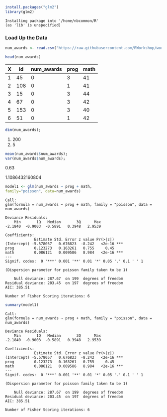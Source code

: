 

```R
install.packages("glm2")
library(glm2)
```

    Installing package into '/home/nbcommon/R'
    (as 'lib' is unspecified)


### Load Up the Data


```R
num_awards <- read.csv("https://raw.githubusercontent.com/RWorkshop/workshopdatasets/master/poissreg.csv")
```


```R
head(num_awards)
```


<table>
<thead><tr><th>X</th><th>id</th><th>num_awards</th><th>prog</th><th>math</th></tr></thead>
<tbody>
	<tr><td>1  </td><td> 45</td><td>0  </td><td>3  </td><td>41 </td></tr>
	<tr><td>2  </td><td>108</td><td>0  </td><td>1  </td><td>41 </td></tr>
	<tr><td>3  </td><td> 15</td><td>0  </td><td>3  </td><td>44 </td></tr>
	<tr><td>4  </td><td> 67</td><td>0  </td><td>3  </td><td>42 </td></tr>
	<tr><td>5  </td><td>153</td><td>0  </td><td>3  </td><td>40 </td></tr>
	<tr><td>6  </td><td> 51</td><td>0  </td><td>1  </td><td>42 </td></tr>
</tbody>
</table>




```R
dim(num_awards);
```


<ol class="list-inline">
	<li>200</li>
	<li>5</li>
</ol>




```R
mean(num_awards$num_awards);
var(num_awards$num_awards);
```


0.63



1.1086432160804



```R
model1 <- glm(num_awards ~ prog + math,
family="poisson", data=num_awards)

```


    
    Call:
    glm(formula = num_awards ~ prog + math, family = "poisson", data = num_awards)
    
    Deviance Residuals: 
        Min       1Q   Median       3Q      Max  
    -2.1840  -0.9003  -0.5891   0.3948   2.9539  
    
    Coefficients:
                 Estimate Std. Error z value Pr(>|z|)    
    (Intercept) -5.578057   0.676823  -8.242   <2e-16 ***
    prog         0.123273   0.163261   0.755     0.45    
    math         0.086121   0.009586   8.984   <2e-16 ***
    ---
    Signif. codes:  0 '***' 0.001 '**' 0.01 '*' 0.05 '.' 0.1 ' ' 1
    
    (Dispersion parameter for poisson family taken to be 1)
    
        Null deviance: 287.67  on 199  degrees of freedom
    Residual deviance: 203.45  on 197  degrees of freedom
    AIC: 385.51
    
    Number of Fisher Scoring iterations: 6




```R
summary(model1)
```


    
    Call:
    glm(formula = num_awards ~ prog + math, family = "poisson", data = num_awards)
    
    Deviance Residuals: 
        Min       1Q   Median       3Q      Max  
    -2.1840  -0.9003  -0.5891   0.3948   2.9539  
    
    Coefficients:
                 Estimate Std. Error z value Pr(>|z|)    
    (Intercept) -5.578057   0.676823  -8.242   <2e-16 ***
    prog         0.123273   0.163261   0.755     0.45    
    math         0.086121   0.009586   8.984   <2e-16 ***
    ---
    Signif. codes:  0 '***' 0.001 '**' 0.01 '*' 0.05 '.' 0.1 ' ' 1
    
    (Dispersion parameter for poisson family taken to be 1)
    
        Null deviance: 287.67  on 199  degrees of freedom
    Residual deviance: 203.45  on 197  degrees of freedom
    AIC: 385.51
    
    Number of Fisher Scoring iterations: 6




```R

```
